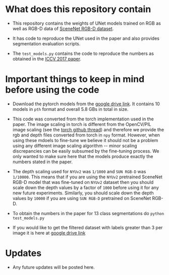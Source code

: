 # What does this repository contain

* This repository contains the weights of UNet models trained on RGB as well as RGB-D data of [SceneNet RGB-D dataset](https://robotvault.bitbucket.io/scenenet-rgbd.html).

* It has code to reproduce the UNet used in the paper and also provides segmentation evaluation scripts.

* The `test_models.py` contains the code to reproduce the numbers as obtained in the [ICCV 2017 paper](http://www.imperial.ac.uk/media/imperial-college/research-centres-and-groups/dyson-robotics-lab/jmccormac_etal_iccv2017.pdf).

# Important things to keep in mind before using the code

* Download the pytorch models from the [google drive link](https://drive.google.com/open?id=1cv95981C8vJ9YZY4QowcqcaU1hW2lj1W). It contains 10 models in `pth` format and overall 5.8 GBs in total in size. 

* This code was converted from the torch implementation used in the paper. The image scaling in torch is different from the OpenCV/PIL image scaling (see the [torch github thread](https://github.com/torch/image/issues/188)) and therefore we provide the rgb and depth files converted from torch in `npy` format. However, when using these mdoels to fine-tune we believe it should not be a problem using any different image scaling algorithm -- minor scaling discrepancies can be easily subsumed by the fine-tuning process. We only wanted to make sure here that the models produce exactly the numbers stated in the paper.  

* The depth scaling used for `NYUv2` was `1/1000` and `SUN RGB-D` was `1/10000`. This means that if you are using the `NYUv2` pretrained SceneNet RGB-D model that was fine-tuned on `NYUv2` dataset then you should scale down the depth values by a factor of `1000` before using it for any new future experiments. Similarly, you should scale down the depth values by `10000` if you are using `SUN RGB-D` pretrained on SceneNet RGB-D.

* To obtain the numbers in the paper for 13 class segmentations do `python test_models.py`

* If you would like to get the filtered dataset with labels greater than 3 per image it is here at [google drive link](https://drive.google.com/open?id=1HTv6d4F6QtNn28nS55bLqRoUXrcDJS5B)

# Updates 

* Any future updates will be posted here.
